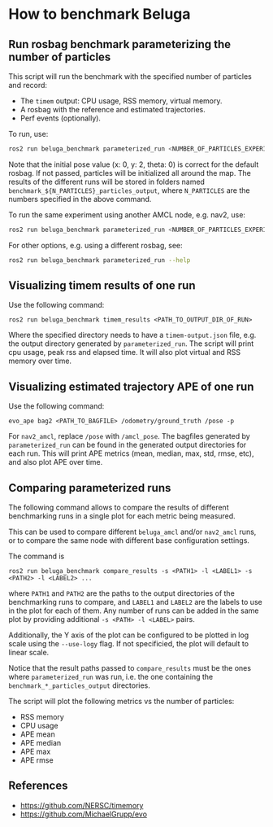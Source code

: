 # How to benchmark Beluga

## Run rosbag benchmark parameterizing the number of particles

This script will run the benchmark with the specified number of particles and record:

- The `timem` output: CPU usage, RSS memory, virtual memory.
- A rosbag with the reference and estimated trajectories.
- Perf events (optionally).

To run, use:

```bash
ros2 run beluga_benchmark parameterized_run <NUMBER_OF_PARTICLES_EXPERIMENT_1> <NUMBER_OF_PARTICLES_EXPERIMENT_2> ... --initial-pose-y 2.0
```

Note that the initial pose value (x: 0, y: 2, theta: 0) is correct for the default rosbag. If not passed, particles will be initialized all around the map.
The results of the different runs will be stored in folders named `benchmark_${N_PARTICLES}_particles_output`, where `N_PARTICLES` are the numbers specified in the above command.

To run the same experiment using another AMCL node, e.g. nav2, use:

```bash
ros2 run beluga_benchmark parameterized_run <NUMBER_OF_PARTICLES_EXPERIMENT_1> <NUMBER_OF_PARTICLES_EXPERIMENT_2> ... --initial-pose-y 2.0 --package nav2_amcl --executable amcl
```

For other options, e.g. using a different rosbag, see:

```bash
ros2 run beluga_benchmark parameterized_run --help
```

## Visualizing timem results of one run

Use the following command:

```
ros2 run beluga_benchmark timem_results <PATH_TO_OUTPUT_DIR_OF_RUN>
```

Where the specified directory needs to have a `timem-output.json` file, e.g. the output directory generated by `parameterized_run`.
The script will print cpu usage, peak rss and elapsed time.
It will also plot virtual and RSS memory over time.

## Visualizing estimated trajectory APE of one run

Use the following command:

```
evo_ape bag2 <PATH_TO_BAGFILE> /odometry/ground_truth /pose -p
```

For `nav2_amcl`, replace `/pose` with `/amcl_pose`.
The bagfiles generated by `parameterized_run` can be found in the generated output directories for each run.
This will print APE metrics (mean, median, max, std, rmse, etc), and also plot APE over time.

## Comparing parameterized runs

The following command allows to compare the results of different benchmarking runs in a single plot for each metric being measured.

This can be used to compare different `beluga_amcl` and/or `nav2_amcl` runs, or to compare the same node with different base configuration settings.

The command is
```
ros2 run beluga_benchmark compare_results -s <PATH1> -l <LABEL1> -s <PATH2> -l <LABEL2> ...
```
where `PATH1` and `PATH2` are the paths to the output directories of the benchmarking runs to compare, and `LABEL1` and `LABEL2` are the labels to use in the plot for each of them. Any number of runs can be added in the same plot by providing additional `-s <PATH> -l <LABEL>` pairs.

Additionally, the Y axis of the plot can be configured to be plotted in log scale using the `--use-logy` flag. If not specificied, the plot will default to linear scale.

Notice that the result paths passed to `compare_results` must be the ones where `parameterized_run` was run, i.e. the one containing the `benchmark_*_particles_output` directories.

The script will plot the following metrics vs the number of particles:

- RSS memory
- CPU usage
- APE mean
- APE median
- APE max
- APE rmse

## References

- https://github.com/NERSC/timemory
- https://github.com/MichaelGrupp/evo
